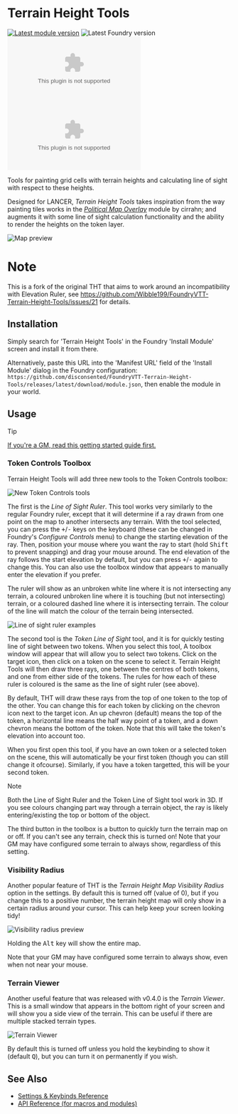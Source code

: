 # Terrain Height Tools

[![Latest module version](https://img.shields.io/badge/dynamic/json?url=https%3A%2F%2Fgithub.com%2Fdisconsented%2FFoundryVTT-Terrain-Height-Tools%2Freleases%2Flatest%2Fdownload%2Fmodule.json&query=%24.version&prefix=v&style=for-the-badge&label=module%20version)](https://github.com/disconsented/FoundryVTT-Terrain-Height-Tools/releases/latest)
![Latest Foundry version](https://img.shields.io/badge/dynamic/json?url=https%3A%2F%2Fgithub.com%2Fdisconsented%2FFoundryVTT-Terrain-Height-Tools%2Freleases%2Flatest%2Fdownload%2Fmodule.json&query=%24.compatibility.verified&style=for-the-badge&label=foundry%20version&color=fe6a1f)
<br/>
[![GitHub downloads (total)](https://img.shields.io/github/downloads/disconsented/FoundryVTT-Terrain-Height-Tools/release.zip?style=for-the-badge&label=downloads%20(total))](https://github.com/disconsented/FoundryVTT-Terrain-Height-Tools/releases/latest)
[![GitHub downloads (latest version)](https://img.shields.io/github/downloads/disconsented/FoundryVTT-Terrain-Height-Tools/latest/release.zip?style=for-the-badge&label=downloads%20(latest))](https://github.com/disconsented/FoundryVTT-Terrain-Height-Tools/releases/latest)

Tools for painting grid cells with terrain heights and calculating line of sight with respect to these heights.

Designed for LANCER, _Terrain Height Tools_ takes inspiration from the way painting tiles works in the _[Political Map Overlay](https://github.com/cirrahn/foundry-polmap)_ module by cirrahn; and augments it with some line of sight calculation functionality and the ability to render the heights on the token layer.

![Map preview](./docs/img/overview.webp)

# Note

This is a fork of the original THT that aims to work around an incompatibility with Elevation Ruler, see https://github.com/Wibble199/FoundryVTT-Terrain-Height-Tools/issues/21 for details.

## Installation

Simply search for 'Terrain Height Tools' in the Foundry 'Install Module' screen and install it from there.

Alternatively, paste this URL into the 'Manifest URL' field of the 'Install Module' dialog in the Foundry configuration: `https://github.com/disconsented/FoundryVTT-Terrain-Height-Tools/releases/latest/download/module.json`, then enable the module in your world.

## Usage

> [!TIP]
> [If you're a GM, read this getting started guide first.](./docs/getting-started-gm.md)

### Token Controls Toolbox

Terrain Height Tools will add three new tools to the Token Controls toolbox:

![New Token Controls tools](./docs/img/token-controls-toolbox.webp)

The first is the _Line of Sight Ruler_. This tool works very similarly to the regular Foundry ruler, except that it will determine if a ray drawn from one point on the map to another intersects any terrain. With the tool selected, you can press the <kbd>+</kbd>/<kbd>-</kbd> keys on the keyboard (these can be changed in Foundry's _Configure Controls_ menu) to change the starting elevation of the ray. Then, position your mouse where you want the ray to start (hold <kbd>Shift</kbd> to prevent snapping) and drag your mouse around. The end elevation of the ray follows the start elevation by default, but you can press <kbd>+</kbd>/<kbd>-</kbd> again to change this. You can also use the toolbox window that appears to manually enter the elevation if you prefer.

The ruler will show as an unbroken white line where it is not intersecting any terrain, a coloured unbroken line where it is touching (but not intersecting) terrain, or a coloured dashed line where it is intersecting terrain. The colour of the line will match the colour of the terrain being intersected.

![Line of sight ruler examples](./docs/img/los-ray-examples.webp)

The second tool is the _Token Line of Sight_ tool, and it is for quickly testing line of sight between two tokens. When you select this tool, A toolbox window will appear that will allow you to select two tokens. Click on the target icon, then click on a token on the scene to select it. Terrain Height Tools will then draw three rays, one between the centres of both tokens, and one from either side of the tokens. The rules for how each of these ruler is coloured is the same as the line of sight ruler (see above).

By default, THT will draw these rays from the top of one token to the top of the other. You can change this for each token by clicking on the chevron icon next to the target icon. An up chevron (default) means the top of the token, a horizontal line means the half way point of a token, and a down chevron means the bottom of the token. Note that this will take the token's elevation into account too.

When you first open this tool, if you have an own token or a selected token on the scene, this will automatically be your first token (though you can still change it ofcourse). Similarly, if you have a token targetted, this will be your second token.

> [!NOTE]
> Both the Line of Sight Ruler and the Token Line of Sight tool work in 3D. If you see colours changing part way through a terrain object, the ray is likely entering/existing the top or bottom of the object.

The third button in the toolbox is a button to quickly turn the terrain map on or off. If you can't see any terrain, check this is turned on! Note that your GM may have configured some terrain to always show, regardless of this setting.

### Visibility Radius

Another popular feature of THT is the _Terrain Height Map Visibility Radius_ option in the settings. By default this is turned off (value of 0), but if you change this to a positive number, the terrain height map will only show in a certain radius around your cursor. This can help keep your screen looking tidy!

![Visibility radius preview](./docs/img/visibility-radius.webp)

Holding the <kbd>Alt</kbd> key will show the entire map.

Note that your GM may have configured some terrain to always show, even when not near your mouse.

### Terrain Viewer

Another useful feature that was released with v0.4.0 is the _Terrain Viewer_. This is a small window that appears in the bottom right of your screen and will show you a side view of the terrain. This can be useful if there are multiple stacked terrain types.

![Terrain Viewer](./docs/img/terrain-viewer.webp)

By default this is turned off unless you hold the keybinding to show it (default <kbd>Q</kbd>), but you can turn it on permanently if you wish.

## See Also
- [Settings & Keybinds Reference](./docs/settings-keybinds-reference.md)
- [API Reference (for macros and modules)](./docs/api.md)
